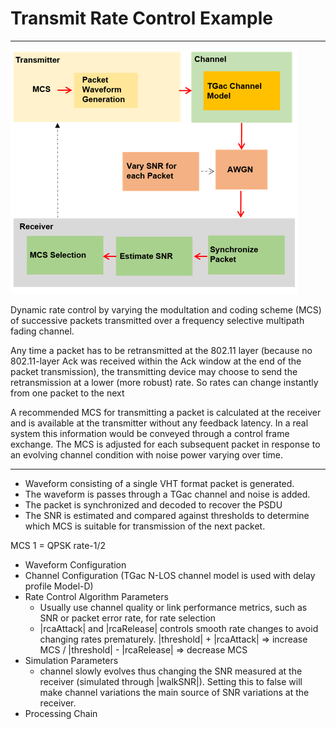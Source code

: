 # **Transmit Rate Control Example**
---

![alt text](./images/transmit-rate-control.png "Transmitter Rate Control")

Dynamic rate control by varying the modultation and coding scheme (MCS) of successive packets transmitted over a frequency selective multipath fading channel.

Any time a packet has to be retransmitted at the 802.11 layer (because no 802.11-layer Ack was received within the Ack window at the end of the packet transmission), the transmitting device may choose to send the retransmission at a lower (more robust) rate. So rates can change instantly from one packet to the next

A recommended MCS for transmitting a packet is calculated at the receiver and is available at the transmitter without any feedback latency. In a real system this information would be conveyed through a control frame exchange. The MCS is adjusted for each subsequent packet in response to an evolving channel condition with noise power varying over time.

---
* Waveform consisting of a single VHT format packet is generated.
* The waveform is passes through a TGac channel and noise is added.
* The packet is synchronized and decoded to recover the PSDU
* The SNR is estimated and compared against thresholds to determine which MCS is suitable for transmission of the next packet.

MCS 1 = QPSK rate-1/2

* Waveform Configuration
* Channel Configuration (TGac N-LOS channel model is used with delay profile Model-D)
* Rate Control Algorithm Parameters
  * Usually use channel quality or link performance metrics, such as SNR or packet error rate, for rate selection
  * |rcaAttack| and |rcaRelease| controls smooth rate changes to avoid changing rates prematurely. |threshold| + |rcaAttack| => increase MCS / |threshold| - |rcaRelease| => decrease MCS
* Simulation Parameters
  * channel slowly evolves thus changing the SNR measured at the receiver (simulated through |walkSNR|). Setting this to false will make channel variations the main source of SNR variations at the receiver.
* Processing Chain 
